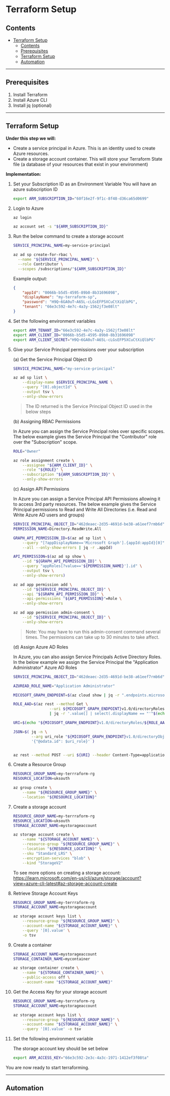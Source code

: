 # Terraform Setup 

## Contents 
- [Terraform Setup](#terraform-setup)
  - [Contents](#contents)
  - [Prerequisites](#prerequisites)
  - [Terraform Setup](#terraform-setup-1)
  - [Automation](#automation)

---
## Prerequisites 
1. Install Terraform 
2. Install Azure CLI 
3. Install jq (optional)


---
## Terraform Setup 

**Under this step we will:**
- Create a service principal in Azure. This is an identity used to create Azure resources. 
- Create a storage account container. This will store your Terraform State file (a database of your resources that exist in your environment)

**Implementation:**
1. Set your Subscription ID as an Environment Variable
You will have an azure subscription ID

    ```sh
    export ARM_SUBSCRIPTION_ID="60f16e2f-9f1c-8f48-d36ca65d0699"
    ```

2. Login to Azure 

    ```sh
    az login 

    az account set -s "${ARM_SUBSCRIPTION_ID}"
    ```

3. Run the below command to create a storage account

    ```bash
    SERVICE_PRINCIPAL_NAME=my-service-principal

    az ad sp create-for-rbac \
      --name "${SERVICE_PRINCIPAL_NAME}" \
      --role Contributor \
      --scopes /subscriptions/"${ARM_SUBSCRIPTION_ID}"
    ```

    Example output:
    ```json
    {
        "appId": "0066b-b5d5-4595-89b0-8b31696098",
        "displayName": "my-terraform-sp",
        "password": "H9Q~6GA0uT~A65L-cLGsEFP5XCuCtXiQlbPG",
        "tenant": "66e3c592-4e7c-4a3y-1562jf3e08lt"
    }
    ```

4. Set the following environment variables

    ```bash
    export ARM_TENANT_ID="66e3c592-4e7c-4a3y-1562jf3e08lt"
    export ARM_CLIENT_ID="0066b-b5d5-4595-89b0-8b31696098"
    export ARM_CLIENT_SECRET="H9Q~6GA0uT~A65L-cLGsEFP5XCuCtXiQlbPG"
    ```

5. Give your Service Principal permissions over your subscription 

    (a) Get the Service Principal Object ID 

    ```bash
    SERVICE_PRINCIPAL_NAME="my-service-principal"

    az ad sp list \
        --display-name $SERVICE_PRINCIPAL_NAME \
        --query "[0].objectId" \
        --output tsv \
        --only-show-errors
    ```

    > The ID returned is the Service Principal Object ID used in the below steps 

    (b) Assigning RBAC Permissions 

    In Azure you can assign the Service Principal roles over specific scopes. The below example gives the Service Principal the "Contributor" role over the "Subscription" scope.

    ```bash
    ROLE="Owner"

    az role assignment create \
        --assignee "${ARM_CLIENT_ID}" \
        --role "${ROLE}" \
        --subscription "${ARM_SUBSCRIPTION_ID}" \
        --only-show-errors 
    ```

    (c) Assign API Permissions

    In Azure you can assign a Service Principal API Permissions allowing it to access 3rd party resources. The below example gives the Service Principal permissions to Read and Write All Directories (i.e. Read and Write Azure AD users and groups)

    ```bash
    SERVICE_PRINCIPAL_OBJECT_ID="462deaec-2d35-4691d-be38-a61eef7rmb6d"
    PERMISSION_NAME=Directory.ReadWrite.All

    GRAPH_API_PERMISSION_ID=$(az ad sp list \
        --query "[?appDisplayName=='Microsoft Graph'].{appId:appId}[0]" \
        --all --only-show-errors | jq -r .appId)

    API_PERMISSION=$(az ad sp show \
        --id "${GRAPH_API_PERMISSION_ID}" \
        --query "appRoles[?value=='${PERMISSION_NAME}'].id" \
        --output tsv \
        --only-show-errors)
    
    az ad app permission add \
        --id "${SERVICE_PRINCIPAL_OBJECT_ID}" \
        --api "${GRAPH_API_PERMISSION_ID}" \
        --api-permissions "${API_PERMISSION}"=Role \
        --only-show-errors

    az ad app permission admin-consent \
        --id "${SERVICE_PRINCIPAL_OBJECT_ID}" \
        --only-show-errors
    ``` 
    > Note: You may have to run this admin-consent command several times. The permissions can take up to 30 minutes to take affect. 

    (d) Assign Azure AD Roles 

    In Azure, you can also assign Service Principals Active Directory Roles. In the below example we assign the Service Principal the "Application Administrator" Azure AD Roles

    ```bash
    SERVICE_PRINCIPAL_OBJECT_ID="462deaec-2d35-4691d-be38-a61eef7rmb6d"

    AZUREAD_ROLE_NAME="Application Administrator"

    MICOSOFT_GRAPH_ENDPOINT=$(az cloud show | jq -r ".endpoints.microsoftGraphResourceId")

    ROLE_AAD=$(az rest --method Get \
                    --uri ${MICOSOFT_GRAPH_ENDPOINT}v1.0/directoryRoles -o json \
                    | jq -r '.value[] | select(.displayName == "'"$(echo ${AZUREAD_ROLE_NAME})"'") | .id')
    
    URI=$(echo "${MICOSOFT_GRAPH_ENDPOINT}v1.0/directoryRoles/${ROLE_AAD}/members/\$ref")

    JSON=$( jq -n \
            --arg uri_role "${MICOSOFT_GRAPH_ENDPOINT}v1.0/directoryObjects/${SERVICE_PRINCIPAL_OBJECT_ID}" \
            '{"@odata.id": $uri_role}' )


    az rest --method POST --uri ${URI} --header Content-Type=application/json --body "${JSON}"


    ```


6. Create a Resource Group 
    ```bash
    RESOURCE_GROUP_NAME=my-terrraform-rg
    RESOURCE_LOCATION=uksouth

    az group create \
        --name "${RESOURCE_GROUP_NAME}" \
        --location "${RESOURCE_LOCATION}"
    ```

7. Create a storage account 
    ```bash
    RESOURCE_GROUP_NAME=my-terrraform-rg
    RESOURCE_LOCATION=uksouth
    STORAGE_ACCOUNT_NAME=mystorageaccount

    az storage account create \
        --name "${STORAGE_ACCOUNT_NAME}" \
        --resource-group "${RESOURCE_GROUP_NAME}" \
        --location "${RESOURCE_LOCATION}" \
        --sku "Standard_LRS" \
        --encryption-services "blob" \
        --kind "StorageV2"
    ```

    To see more options on creating a storage account: https://learn.microsoft.com/en-us/cli/azure/storage/account?view=azure-cli-latest#az-storage-account-create

8. Retrieve Storage Account Keys
    ```bash
    RESOURCE_GROUP_NAME=my-terrraform-rg
    STORAGE_ACCOUNT_NAME=mystorageaccount

    az storage account keys list \
        --resource-group "${RESOURCE_GROUP_NAME}" \
        --account-name "${STORAGE_ACCOUNT_NAME}" \
        --query '[0].value' \
        -o tsv
    ```

9. Create a container 
    ```bash
    STORAGE_ACCOUNT_NAME=mystorageaccount
    STORAGE_CONTAINER_NAME=mycontainer

    az storage container create \
        --name "${STORAGE_CONTAINER_NAME}" \
        --public-access off \
        --account-name "${STORAGE_ACCOUNT_NAME}" 
    ```

10. Get the Access Key for your storage account  
    ```bash
    RESOURCE_GROUP_NAME=my-terrraform-rg
    STORAGE_ACCOUNT_NAME=mystorageaccount

    az storage account keys list \
        --resource-group "${RESOURCE_GROUP_NAME}" \
        --account-name "${STORAGE_ACCOUNT_NAME}" \
        --query '[0].value' -o tsv
    ```

11. Set the following environment variable

    The storage account key should be set below

    ```bash
    export ARM_ACCESS_KEY="66e3c592-2e3c-4a3c-1971-1412ef3f08ta"
    ```

You are now ready to start terraforming.

---
## Automation
